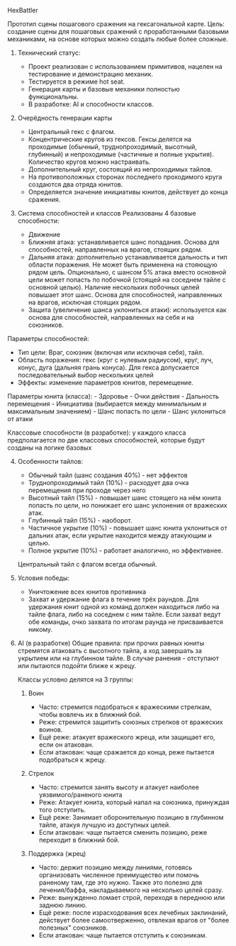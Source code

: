 HexBattler

Прототип сцены пошагового сражения на гексагональной карте.
Цель: создание сцены для пошаговых сражений с проработанными базовыми механиками, на основе которых можно создать любые более сложные.

1. Технический статус:
   - Проект реализован с использованием примитивов, нацелен на тестирование и демонстрацию механик.
   - Тестируется в режиме hot seat.
   - Генерация карты и базовые механики полностью функциональны.
   - В разработке: AI и способности классов. 

2. Очерёдность генерации карты
   - Центральный гекс с флагом.
   - Концентрические кругов из гексов. Гексы делятся на проходимые (обычный, труднопроходимый, высотный, глубинный) и непроходимые (частичные и полные укрытия). Количество кругов можно настраивать.
   - Дополнительный круг, состоящий из непроходимых тайлов.
   - На противоположных сторонах последнего проходимого круга создаются два отряда юнитов.
   - Определяется значение инициативы юнитов, действует до конца сражения.

3. Система способностей и классов Реализованы 4 базовые способности:
   - Движение
   - Ближняя атака: устанавливается шанс попадания. Основа для способностей, направленных на врагов, стоящих рядом.
   - Дальняя атака: дополнительно устанавливается дальность и тип области поражения. Не может быть применена на стояющую рядом цель. Опционально, с шансом 5% атака вместо основной цели может попасть по побочной (стоящей на соседнем тайле с основной целью). Наличие нескольких побочных целей повышает этот шанс. Основа для способностей, направленных на врагов, исключая стоящих рядом.
   - Защита (увеличение шанса уклониться атаки): используется как основа для способностей, направленных на себя и на союзников.

  Параметры способностей:
  - Тип цели: Враг, союзник (включая или исключая себя), тайл.
  - Область поражения: гекс (круг с нулевым радиусом), круг, луч, конус, дуга (дальняя грань конуса). Для гекса допускается последовательный выбор нескольких целей
  - Эффекты: изменение параметров юнитов, перемещение.

  Параметры юнита (класса):
    - Здоровье
    - Очки действия
    - Дальность перемещения
    - Инициатива (выбирается между минимальным и максимальным значением)
    - Шанс попасть по цели
    - Шанс уклониться от атаки

  Классовые способности (в разработке): у каждого класса предполагается по две классовых способностей, которые будут созданы на логике базовых

4. Особенности тайлов:
   - Обычный тайл (шанс создания 40%) - нет эффектов
   - Труднопроходимый тайл (10%) - расходует два очка перемещения при проходе через него
   - Высотный тайл (15%) - повышает шанс стоящего на нём юнита попасть по цели, но понижает его шанс уклонения от вражеских атак.
   - Глубинный тайл (15%) - наоборот.
   - Частичное укрытие (10%) - повышает шанс юнита уклониться от дальних атак, если укрытие находится между атакующим и целью.
   - Полное укрытие (10%) - работает аналогично, но эффективнее. 

   Центральный тайл с флагом всегда обычный.

5. Условия победы:
   - Уничтожение всех юнитов противника
   - Захват и удержание флага в течение трёх раундов. Для удержания юнит одной из команд должен находиться либо на тайле флага, либо на соседнем с ним тайле. Если захват ведут обе команды, очко захвата по итогам раунда не присваивается никому.

6. AI (в разработке)
   Общие правила: при прочих равных юниты стремятся атаковать с высотного тайла, а ход завершать за укрытием или на глубинном тайле. В случае ранения - отступают или пытаются подойти ближе к жрецу.

   Классы условно делятся на 3 группы:
   1. Воин
       - Часто: стремится подобраться к вражескими стрелкам, чтобы вовлечь их в ближний бой.
       - Реже: стремится защитить союзных стрелков от вражеских воинов.
       - Ещё реже: атакует вражеского жреца, или защищает его, если он атакован.
       - Если атакован: чаще сражается до конца, реже пытается подобраться к жрецу.

   2. Стрелок
       - Часто: стремится занять высоту и атакует наиболее уязвимого/раненого юнита
       - Реже: Атакует юнита, который напал на союзника, принуждая того отступить.
       - Ещё реже: Занимает оборонительную позицию в глубинном тайле, атакуя лучшую из доступных целей.
       - Если атакован: чаще пытается сменить позицию, реже переходит в ближний бой.

   3. Поддержка (жрец)
       - Часто: держит позицию между линиями, готовясь организовать численное преимущество или помочь раненому там, где это нужно. Также это полезно для лечения/баффа, накладываемого на несколько целей сразу.
        - Реже: вынужденно ломает строй, переходя в переднюю или заднюю линию.
        - Ещё реже: после израсходования всех лечебных заклинаний, действует более самоотверженно, отвлекая врагов от "более полезных" союзников.
        - Если атакован: чаще пытается отступить к союзникам.
    
